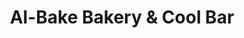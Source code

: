 ---
title: "Al-Bake Bakery & Cool Bar"
url: /kozhikode/al-bake-bakery-und-cool-bar/
shop: Bäckerei
---